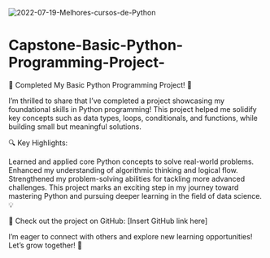 ![2022-07-19-Melhores-cursos-de-Python](https://github.com/user-attachments/assets/454f2e3c-1358-4c88-be05-8b6b30fb4dc9)




# Capstone-Basic-Python-Programming-Project- 

 🚀 Completed My Basic Python Programming Project! 🐍

I’m thrilled to share that I’ve completed a project showcasing my foundational skills in Python programming! This project helped me solidify key concepts such as data types, loops, conditionals, and functions, while building small but meaningful solutions.

🔍 Key Highlights:

Learned and applied core Python concepts to solve real-world problems.
Enhanced my understanding of algorithmic thinking and logical flow.
Strengthened my problem-solving abilities for tackling more advanced challenges.
This project marks an exciting step in my journey toward mastering Python and pursuing deeper learning in the field of data science. 💡

📂 Check out the project on GitHub: [Insert GitHub link here]

I’m eager to connect with others and explore new learning opportunities! Let’s grow together! 🌟

